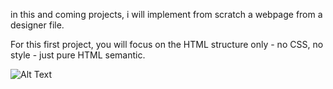 in this and coming projects, i will implement from scratch a webpage from a designer file.

For this first project, you will focus on the HTML structure only - no CSS, no style - just pure HTML semantic.

![Alt Text](https://images.pexels.com/photos/546819/pexels-photo-546819.jpeg?auto=compress&cs=tinysrgb&w=1260&h=750&dpr=1)
